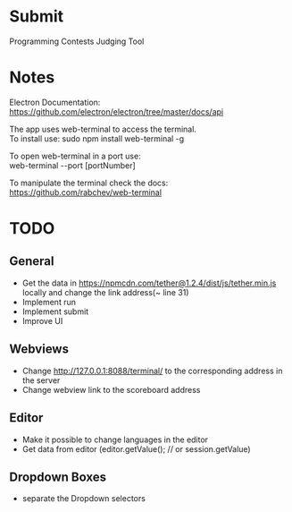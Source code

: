 # Submit

Programming Contests Judging Tool  

# Notes  

Electron Documentation: https://github.com/electron/electron/tree/master/docs/api
  
The app uses web-terminal to access the terminal.  
To install use:
  sudo npm install web-terminal -g  
  
To open web-terminal in a port use:  
  web-terminal --port [portNumber]  
  
To manipulate the terminal check the docs: https://github.com/rabchev/web-terminal 


# TODO  
## General
- Get the data in https://npmcdn.com/tether@1.2.4/dist/js/tether.min.js locally and change the link address(~ line 31)  
- Implement run  
- Implement submit
- Improve UI  

## Webviews  
- Change http://127.0.0.1:8088/terminal/ to the corresponding address in the server
- Change webview link to the scoreboard address

## Editor
- Make it possible to change languages in the editor
- Get data from editor (editor.getValue(); // or session.getValue)  

## Dropdown Boxes
- separate the Dropdown selectors  
 

